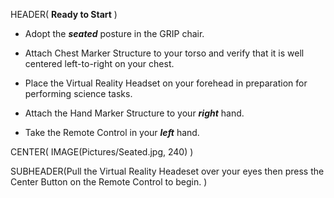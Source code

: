 HEADER( __Ready to Start__ )

- Adopt the *__seated__* posture in the GRIP chair.

- Attach Chest Marker Structure to your torso and verify that it is well centered left-to-right on your chest.

- Place the Virtual Reality Headset on your forehead in preparation for performing science tasks.

- Attach the Hand Marker Structure to your *__right__* hand.

- Take the Remote Control in your *__left__* hand.

CENTER( IMAGE(Pictures/Seated.jpg, 240) )
 
SUBHEADER(Pull the Virtual Reality Headeset over your eyes then press the Center Button on the Remote Control to begin. )

